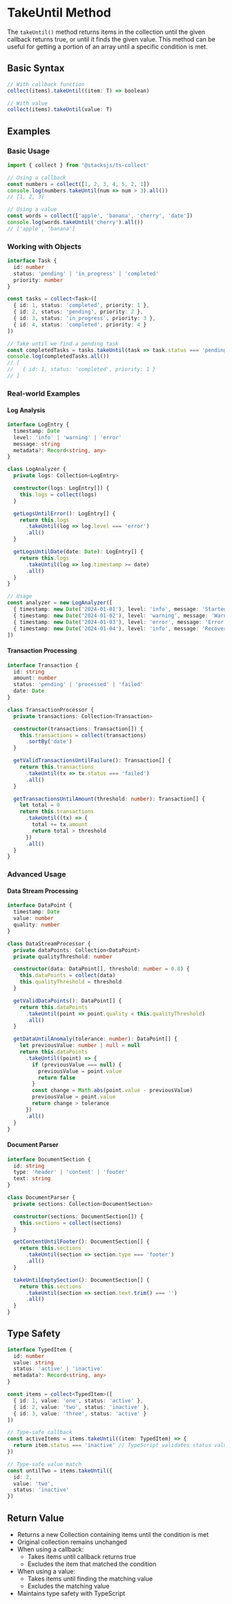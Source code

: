 # TakeUntil Method

The `takeUntil()` method returns items in the collection until the given callback returns true, or until it finds the given value. This method can be useful for getting a portion of an array until a specific condition is met.

## Basic Syntax

```typescript
// With callback function
collect(items).takeUntil((item: T) => boolean)

// With value
collect(items).takeUntil(value: T)
```

## Examples

### Basic Usage

```typescript
import { collect } from '@stacksjs/ts-collect'

// Using a callback
const numbers = collect([1, 2, 3, 4, 5, 2, 1])
console.log(numbers.takeUntil(num => num > 3).all())
// [1, 2, 3]

// Using a value
const words = collect(['apple', 'banana', 'cherry', 'date'])
console.log(words.takeUntil('cherry').all())
// ['apple', 'banana']
```

### Working with Objects

```typescript
interface Task {
  id: number
  status: 'pending' | 'in_progress' | 'completed'
  priority: number
}

const tasks = collect<Task>([
  { id: 1, status: 'completed', priority: 1 },
  { id: 2, status: 'pending', priority: 2 },
  { id: 3, status: 'in_progress', priority: 3 },
  { id: 4, status: 'completed', priority: 4 }
])

// Take until we find a pending task
const completedTasks = tasks.takeUntil(task => task.status === 'pending')
console.log(completedTasks.all())
// [
//   { id: 1, status: 'completed', priority: 1 }
// ]
```

### Real-world Examples

#### Log Analysis

```typescript
interface LogEntry {
  timestamp: Date
  level: 'info' | 'warning' | 'error'
  message: string
  metadata?: Record<string, any>
}

class LogAnalyzer {
  private logs: Collection<LogEntry>

  constructor(logs: LogEntry[]) {
    this.logs = collect(logs)
  }

  getLogsUntilError(): LogEntry[] {
    return this.logs
      .takeUntil(log => log.level === 'error')
      .all()
  }

  getLogsUntilDate(date: Date): LogEntry[] {
    return this.logs
      .takeUntil(log => log.timestamp >= date)
      .all()
  }
}

// Usage
const analyzer = new LogAnalyzer([
  { timestamp: new Date('2024-01-01'), level: 'info', message: 'Started' },
  { timestamp: new Date('2024-01-02'), level: 'warning', message: 'Warning' },
  { timestamp: new Date('2024-01-03'), level: 'error', message: 'Error found' },
  { timestamp: new Date('2024-01-04'), level: 'info', message: 'Recovered' }
])
```

#### Transaction Processing

```typescript
interface Transaction {
  id: string
  amount: number
  status: 'pending' | 'processed' | 'failed'
  date: Date
}

class TransactionProcessor {
  private transactions: Collection<Transaction>

  constructor(transactions: Transaction[]) {
    this.transactions = collect(transactions)
      .sortBy('date')
  }

  getValidTransactionsUntilFailure(): Transaction[] {
    return this.transactions
      .takeUntil(tx => tx.status === 'failed')
      .all()
  }

  getTransactionsUntilAmount(threshold: number): Transaction[] {
    let total = 0
    return this.transactions
      .takeUntil((tx) => {
        total += tx.amount
        return total > threshold
      })
      .all()
  }
}
```

### Advanced Usage

#### Data Stream Processing

```typescript
interface DataPoint {
  timestamp: Date
  value: number
  quality: number
}

class DataStreamProcessor {
  private dataPoints: Collection<DataPoint>
  private qualityThreshold: number

  constructor(data: DataPoint[], threshold: number = 0.8) {
    this.dataPoints = collect(data)
    this.qualityThreshold = threshold
  }

  getValidDataPoints(): DataPoint[] {
    return this.dataPoints
      .takeUntil(point => point.quality < this.qualityThreshold)
      .all()
  }

  getDataUntilAnomaly(tolerance: number): DataPoint[] {
    let previousValue: number | null = null
    return this.dataPoints
      .takeUntil((point) => {
        if (previousValue === null) {
          previousValue = point.value
          return false
        }
        const change = Math.abs(point.value - previousValue)
        previousValue = point.value
        return change > tolerance
      })
      .all()
  }
}
```

#### Document Parser

```typescript
interface DocumentSection {
  id: string
  type: 'header' | 'content' | 'footer'
  text: string
}

class DocumentParser {
  private sections: Collection<DocumentSection>

  constructor(sections: DocumentSection[]) {
    this.sections = collect(sections)
  }

  getContentUntilFooter(): DocumentSection[] {
    return this.sections
      .takeUntil(section => section.type === 'footer')
      .all()
  }

  takeUntilEmptySection(): DocumentSection[] {
    return this.sections
      .takeUntil(section => section.text.trim() === '')
      .all()
  }
}
```

## Type Safety

```typescript
interface TypedItem {
  id: number
  value: string
  status: 'active' | 'inactive'
  metadata?: Record<string, any>
}

const items = collect<TypedItem>([
  { id: 1, value: 'one', status: 'active' },
  { id: 2, value: 'two', status: 'inactive' },
  { id: 3, value: 'three', status: 'active' }
])

// Type-safe callback
const activeItems = items.takeUntil((item: TypedItem) => {
  return item.status === 'inactive' // TypeScript validates status values
})

// Type-safe value match
const untilTwo = items.takeUntil({
  id: 2,
  value: 'two',
  status: 'inactive'
})
```

## Return Value

- Returns a new Collection containing items until the condition is met
- Original collection remains unchanged
- When using a callback:
  - Takes items until callback returns true
  - Excludes the item that matched the condition
- When using a value:
  - Takes items until finding the matching value
  - Excludes the matching value
- Maintains type safety with TypeScript
